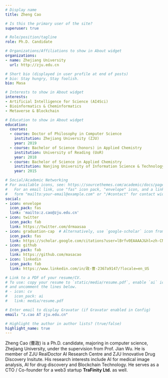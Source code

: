 ```yaml
---
# Display name
title: Zheng Cao

# Is this the primary user of the site?
superuser: true

# Role/position/tagline
role: Ph.D. Candidate

# Organizations/Affiliations to show in About widget
organizations:
- name: Zhejiang University
  url: http://zju.edu.cn

# Short bio (displayed in user profile at end of posts)
# bio: Stay hungry, Stay foolish.
bio: Masa

# Interests to show in About widget
interests:
- Artificial Intelligence for Science (AI4Sci)
- Bioinformatics & Cheminformatics
- Metaverse & Blockchain

# Education to show in About widget
education:
  courses:
  - course: Doctor of Philosophy in Computer Science
    institution: Zhejiang University (ZJU)
    year: 2019
  - course: Bachelor of Science (honors) in Applied Chemistry
    institution: University of Reading (UoR)
    year: 2018
  - course: Bachelor of Science in Applied Chemistry
    institution: Nanjing University of Information Science & Technology (NUIST)
    year: 2015

# Social/Academic Networking
# For available icons, see: https://sourcethemes.com/academic/docs/page-builder/#icons
#   For an email link, use "fas" icon pack, "envelope" icon, and a link in the
#   form "mailto:your-email@example.com" or "/#contact" for contact widget.
social:
- icon: envelope
  icon_pack: fas
  link: 'mailto:z.cao@zju.edu.cn'
- icon: twitter
  icon_pack: fab
  link: https://twitter.com/drmaasaa
- icon: graduation-cap  # Alternatively, use `google-scholar` icon from `ai` icon pack
  icon_pack: fas
  link: https://scholar.google.com/citations?user=lBrfv0EAAAAJ&hl=zh-CN
- icon: github
  icon_pack: fab
  link: https://github.com/masacao
- icon: linkedin
  icon_pack: fab
  link: https://www.linkedin.com/in/政-曹-2367a9147/?locale=en_US

# Link to a PDF of your resume/CV.
# To use: copy your resume to `static/media/resume.pdf`, enable `ai` icons in `params.toml`, 
# and uncomment the lines below.
# - icon: cv
#   icon_pack: ai
#   link: media/resume.pdf

# Enter email to display Gravatar (if Gravatar enabled in Config)
email: "z.cao AT zju.edu.cn"

# Highlight the author in author lists? (true/false)
highlight_name: true
---
```

Zheng Cao (曹政) is a Ph.D. candidate, majoring in computer science, Zhejiang University, under the supervision from Prof. Jian Wu. He is member of ZJU RealDoctor AI Research Centre and ZJU Innovative Drug Discovery Insitute. His research interests include AI for medical image analysis, AI for drug discovery and Blockchain Technology. He serves as a CTO / Co-founder for a web3 startup **TraFinity Ltd.** as well.
<!-- {{< icon name="eye" pack="fas" >}}Here is my full [publications list](./publication/). -->

<!-- {{< icon name="download" pack="fas" >}} Download my {{< staticref "media/demo_resume.pdf" "newtab" >}}resumé{{< /staticref >}}. -->

<!-- Global site tag (gtag.js) - Google Analytics -->
<script async src="https://www.googletagmanager.com/gtag/js?id=G-7Q0V5Y3KXJ"></script>
<script>
  window.dataLayer = window.dataLayer || [];
  function gtag(){dataLayer.push(arguments);}
  gtag('js', new Date());

  gtag('config', 'G-7Q0V5Y3KXJ');
</script>
